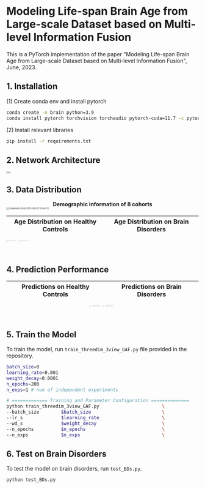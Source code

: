 



# Modeling Life-span Brain Age from Large-scale Dataset based on Multi-level Information Fusion

This is a PyTorch implementation of the paper "Modeling Life-span Brain Age from Large-scale
Dataset based on Multi-level Information Fusion", June, 2023.

## 1. Installation

(1) Create conda env and install pytorch

```bash
conda create -n brain python=3.9
conda install pytorch torchvision torchaudio pytorch-cuda=11.7 -c pytorch -c nvidia
```

(2) Install relevant libraries

```bash
pip install -r requirements.txt
```

## 2. Network Architecture

<img src="http://sailonzn.test.upcdn.net/net_c.png" alt="net" style="zoom: 30%;" />



## 3. Data Distribution

<center><b>Demographic information of 8 cohorts</b></center>

<img src="http://sailonzn.test.upcdn.net/table.png" alt="Screenshot from 2023-08-05 19-04-52" style="zoom: 40%;" />

| Age Distribution on Healthy Controls | Age Distribution on Brain Disorders |
| :----------------------------------: | :---------------------------------: |

 
  <img src="http://sailonzn.test.upcdn.net/HCs_Age_Distribution_8_site_stack.png" alt="Age Distribution on Healthy Controls" width="300" style="zoom:10%;"/>
  <img src="http://sailonzn.test.upcdn.net/BDs_Age_Distribution_8_site_stack.png" alt="Age Distribution on Brain Disorders" width="300" style="zoom:10%;"/> 





## 4. Prediction Performance

| Predictions on Healthy Controls | Predictions on Brain Disorders |
| :-----------------------------: | :----------------------------: |

<center class="half">    
  <img src="http://sailonzn.test.upcdn.net/test_HCs_ours_SFCN.png" alt="Predictions on Healthy Controls" width="300" style="zoom:10%;"/>
  <img src="http://sailonzn.test.upcdn.net/BDs_BAG_ours_train_val_test_part.png" alt="Predictions on Brain Disorders" width="300" style="zoom:10%;"/> 
</center>


## 5. Train the Model

To train the model, run `train_threedim_3view_GAF.py` file provided in the repository.

```bash
batch_size=8
learning_rate=0.001
weight_decay=0.0001
n_epochs=200
n_exps=1 # num of independent experiments

# ============= Training and Parameter Configuration ==============
python train_threedim_3view_GAF.py                       \
--batch_size        $batch_size                          \
--lr_s              $learning_rate                       \
--wd_s              $weight_decay                        \
--n_epochs          $n_epochs                            \
--n_exps            $n_exps                              \

```

## 6. Test on Brain Disorders

To test the model on brain disorders, run `test_BDs.py`.

```bash
python test_BDs.py
```

